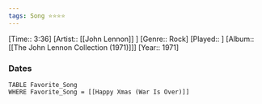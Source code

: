 ```yaml
---
tags: Song ⭐⭐⭐⭐ 
---
```

[Time:: 3:36]
[Artist:: [[John Lennon]] ]
[Genre:: Rock]
[Played:: ]
[Album:: [[The John Lennon Collection (1971)]]]
[Year:: 1971]
### Dates
````dataview
TABLE Favorite_Song
WHERE Favorite_Song = [[Happy Xmas (War Is Over)]]
````